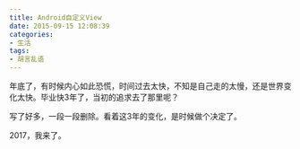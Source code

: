 ```yaml
---
title: Android自定义View
date: 2015-09-15 12:08:39
categories:
- 生活
tags:
- 胡言乱语
---
```

年底了，有时候内心如此恐慌，时间过去太快，不知是自己走的太慢，还是世界变化太快。毕业快3年了，当初的追求去了那里呢？

<!--more-->

写了好多，一段一段删除。看着这3年的变化，是时候做个决定了。  


2017，我来了。
